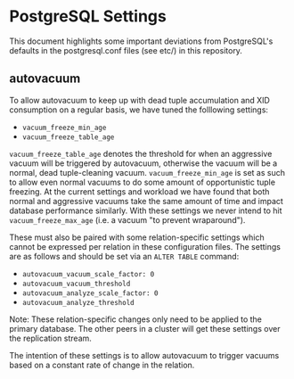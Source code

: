 # PostgreSQL Settings

This document highlights some important deviations from PostgreSQL's defaults in
the postgresql.conf files (see etc/) in this repository.

## autovacuum

To allow autovacuum to keep up with dead tuple accumulation and XID consumption
on a regular basis, we have tuned the folllowing settings:

- `vacuum_freeze_min_age`
- `vacuum_freeze_table_age`

`vacuum_freeze_table_age` denotes the threshold for when an aggressive vacuum
will be triggered by autovacuum, otherwise the vacuum will be a normal, dead
tuple-cleaning vacuum.  `vacuum_freeze_min_age` is set as such to allow even
normal vacuums to do some amount of opportunistic tuple freezing.  At the
current settings and workload we have found that both normal and aggressive
vacuums take the same amount of time and impact database performance similarly.
With these settings we never intend to hit `vacuum_freeze_max_age` (i.e. a
vacuum "to prevent wraparound").

These must also be paired with some relation-specific settings which cannot be
expressed per relation in these configuration files.  The settings are as
follows and should be set via an `ALTER TABLE` command:

- `autovacuum_vacuum_scale_factor: 0`
- `autovacuum_vacuum_threshold`
- `autovacuum_analyze_scale_factor: 0`
- `autovacuum_analyze_threshold`

Note: These relation-specific changes only need to be applied to the primary
database.  The other peers in a cluster will get these settings over the
replication stream.

The intention of these settings is to allow autovacuum to trigger vacuums based
on a constant rate of change in the relation.
